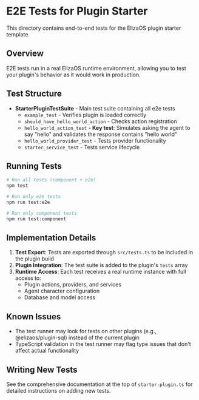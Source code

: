 # E2E Tests for Plugin Starter

This directory contains end-to-end tests for the ElizaOS plugin starter
template.

## Overview

E2E tests run in a real ElizaOS runtime environment, allowing you to test your
plugin's behavior as it would work in production.

## Test Structure

- **StarterPluginTestSuite** - Main test suite containing all e2e tests
  - `example_test` - Verifies plugin is loaded correctly
  - `should_have_hello_world_action` - Checks action registration
  - `hello_world_action_test` - **Key test**: Simulates asking the agent to say
    "hello" and validates the response contains "hello world"
  - `hello_world_provider_test` - Tests provider functionality
  - `starter_service_test` - Tests service lifecycle

## Running Tests

```bash
# Run all tests (component + e2e)
npm test

# Run only e2e tests
npm run test:e2e

# Run only component tests
npm run test:component
```

## Implementation Details

1. **Test Export**: Tests are exported through `src/tests.ts` to be included in
   the plugin build
2. **Plugin Integration**: The test suite is added to the plugin's `tests` array
3. **Runtime Access**: Each test receives a real runtime instance with full
   access to:
   - Plugin actions, providers, and services
   - Agent character configuration
   - Database and model access

## Known Issues

- The test runner may look for tests on other plugins (e.g.,
  @elizaos/plugin-sql) instead of the current plugin
- TypeScript validation in the test runner may flag type issues that don't
  affect actual functionality

## Writing New Tests

See the comprehensive documentation at the top of `starter-plugin.ts` for
detailed instructions on adding new tests.
